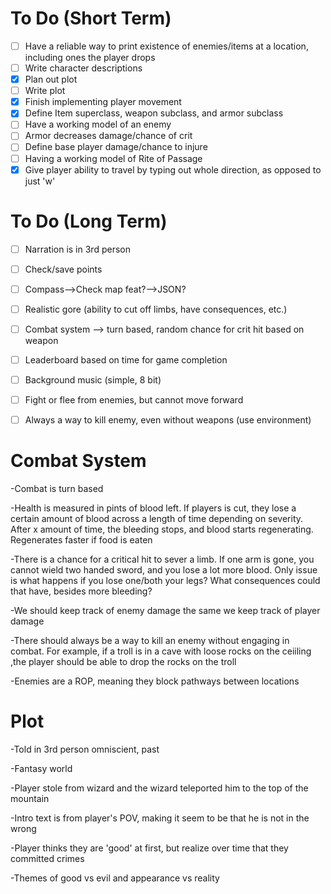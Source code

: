 # To Do (Short Term)
- [ ] Have a reliable way to print existence of enemies/items at a location, including ones the player drops
- [ ] Write character descriptions
- [x] Plan out plot
- [ ] Write plot
- [x] Finish implementing player movement
- [x] Define Item superclass, weapon subclass, and armor subclass
- [ ] Have a working model of an enemy
- [ ] Armor decreases damage/chance of crit
- [ ] Define base player damage/chance to injure
- [ ] Having a working model of Rite of Passage
- [x] Give player ability to travel by typing out whole direction, as opposed to just 'w' 
# To Do (Long Term)
- [ ] Narration is in 3rd person
- [ ] Check/save points
- [ ] Compass-->Check map feat?-->JSON?
- [ ] Realistic gore (ability to cut off limbs, have consequences, etc.)
- [ ] Combat system --> turn based, random chance for crit hit based on weapon
- [ ] Leaderboard based on time for game completion
- [ ] Background music (simple, 8 bit)
- [ ] Fight or flee from enemies, but cannot move forward
- [ ] Always a way to kill enemy, even without weapons (use environment)


# Combat System
-Combat is turn based

-Health is measured in pints of blood left. If players is cut, they lose a certain amount of blood across a length of time depending on severity. After x amount of time, the bleeding stops, and blood starts regenerating. Regenerates faster if food is eaten

-There is a chance for a critical hit to sever a limb. If one arm is gone, you cannot wield two handed sword, and you lose a lot more blood. Only issue is what happens if you lose one/both your legs? What consequences could that have, besides more bleeding?

-We should keep track of enemy damage the same we keep track of player damage

-There should always be a way to kill an enemy without engaging in combat. For example, if a troll is in a cave with loose rocks on the ceiiling ,the player should be able to drop the rocks on the troll

-Enemies are a ROP, meaning they block pathways between locations

# Plot
-Told in 3rd person omniscient, past

-Fantasy world

-Player stole from wizard and the wizard teleported him to the top of the mountain

-Intro text is from player's POV, making it seem to be that he is not in the wrong

-Player thinks they are 'good' at first, but realize over time that they committed crimes

-Themes of good vs evil and appearance vs reality
